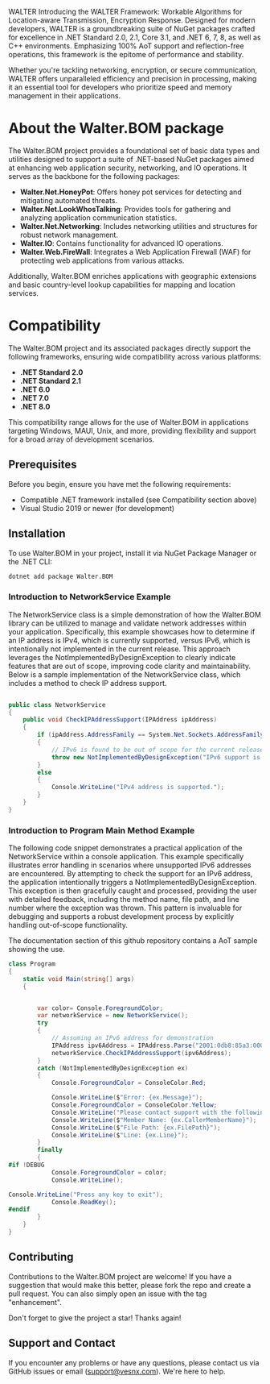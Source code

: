 WALTER
Introducing the WALTER Framework: Workable Algorithms for Location-aware Transmission, Encryption Response. Designed for modern developers, WALTER is a groundbreaking suite of NuGet packages crafted for excellence in .NET Standard 2.0, 2.1, Core 3.1, and .NET 6, 7, 8, as well as C++ environments. Emphasizing 100% AoT support and reflection-free operations, this framework is the epitome of performance and stability.

Whether you're tackling networking, encryption, or secure communication, WALTER offers unparalleled efficiency and precision in processing, making it an essential tool for developers who prioritize speed and memory management in their applications.

# About the Walter.BOM package
The Walter.BOM project provides a foundational set of basic data types and utilities designed to support a suite of .NET-based NuGet packages aimed at enhancing web application security, networking, and IO operations. It serves as the backbone for the following packages:

- **Walter.Net.HoneyPot**: Offers honey pot services for detecting and mitigating automated threats.
- **Walter.Net.LookWhosTalking**: Provides tools for gathering and analyzing application communication statistics.
- **Walter.Net.Networking**: Includes networking utilities and structures for robust network management.
- **Walter.IO**: Contains functionality for advanced IO operations.
- **Walter.Web.FireWall**: Integrates a Web Application Firewall (WAF) for protecting web applications from various attacks.

Additionally, Walter.BOM enriches applications with geographic extensions and basic country-level lookup capabilities for mapping and location services.

# Compatibility
The Walter.BOM project and its associated packages directly support the following frameworks, ensuring wide compatibility across various platforms:

- **.NET Standard 2.0**
- **.NET Standard 2.1**
- **.NET 6.0**
- **.NET 7.0**
- **.NET 8.0**

This compatibility range allows for the use of Walter.BOM in applications targeting Windows, MAUI, Unix, and more, providing flexibility and support for a broad array of development scenarios.

## Prerequisites
Before you begin, ensure you have met the following requirements:
- Compatible .NET framework installed (see Compatibility section above)
- Visual Studio 2019 or newer (for development)

## Installation
To use Walter.BOM in your project, install it via NuGet Package Manager or the .NET CLI:

```bash
dotnet add package Walter.BOM
```
### Introduction to NetworkService Example
The NetworkService class is a simple demonstration of how the Walter.BOM library can be utilized to manage and validate network addresses within your application. Specifically, this example showcases how to determine if an IP address is IPv4, which is currently supported, versus IPv6, which is intentionally not implemented in the current release. This approach leverages the NotImplementedByDesignException to clearly indicate features that are out of scope, improving code clarity and maintainability. Below is a sample implementation of the NetworkService class, which includes a method to check IP address support.

```c#

public class NetworkService
{
    public void CheckIPAddressSupport(IPAddress ipAddress)
    {
        if (ipAddress.AddressFamily == System.Net.Sockets.AddressFamily.InterNetworkV6)
        {
            // IPv6 is found to be out of scope for the current release
            throw new NotImplementedByDesignException("IPv6 support is out of scope for the current release.");
        }
        else
        {
            Console.WriteLine("IPv4 address is supported.");
        }
    }
}
```
### Introduction to Program Main Method Example
The following code snippet demonstrates a practical application of the NetworkService within a console application. This example specifically illustrates error handling in scenarios where unsupported IPv6 addresses are encountered. By attempting to check the support for an IPv6 address, the application intentionally triggers a NotImplementedByDesignException. This exception is then gracefully caught and processed, providing the user with detailed feedback, including the method name, file path, and line number where the exception was thrown. This pattern is invaluable for debugging and supports a robust development process by explicitly handling out-of-scope functionality.

The documentation section of this github repository contains a AoT sample showing the use. 

```c#
class Program
{
    static void Main(string[] args)
    {


        var color= Console.ForegroundColor;
        var networkService = new NetworkService();
        try
        {
            // Assuming an IPv6 address for demonstration
            IPAddress ipv6Address = IPAddress.Parse("2001:0db8:85a3:0000:0000:8a2e:0370:7334");
            networkService.CheckIPAddressSupport(ipv6Address);
        }
        catch (NotImplementedByDesignException ex)
        {
            Console.ForegroundColor = ConsoleColor.Red;

            Console.WriteLine($"Error: {ex.Message}");
            Console.ForegroundColor = ConsoleColor.Yellow;
            Console.WriteLine("Please contact support with the following details:");
            Console.WriteLine($"Member Name: {ex.CallerMemberName}");
            Console.WriteLine($"File Path: {ex.FilePath}");
            Console.WriteLine($"Line: {ex.Line}");
        }
        finally 
        {
#if !DEBUG
            Console.ForegroundColor = color;
            Console.WriteLine();

Console.WriteLine("Press any key to exit");
            Console.ReadKey();
#endif
        }
    }
}
```

## Contributing
Contributions to the Walter.BOM project are welcome! If you have a suggestion that would make this better, please fork the repo and create a pull request. You can also simply open an issue with the tag "enhancement".

Don't forget to give the project a star! Thanks again!

## Support and Contact
If you encounter any problems or have any questions, please contact us via GitHub issues or email (support@vesnx.com). We're here to help.
